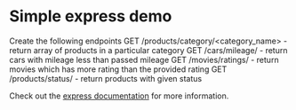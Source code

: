 # Simple express demo

Create the following endpoints
GET /products/category/<category_name> - return array of products in a particular category
GET /cars/mileage/<mileage> - return cars with mileage less than passed mileage
GET /movies/ratings/<rating> - return movies which has more rating than the provided rating
GET /products/status/<status> - return products with given status

Check out the [express documentation](https://expressjs.com/) for more information.
